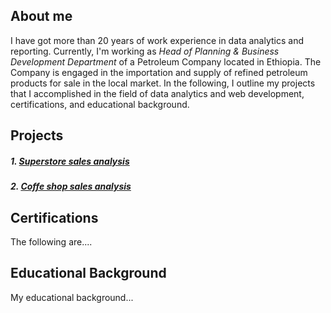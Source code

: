 ## About me
I have got more than 20 years of work experience in data analytics and reporting. Currently, I'm working as *Head of Planning & Business Development Department* of a Petroleum Company located in Ethiopia. The Company is engaged in the importation and supply of refined petroleum products for sale in the local market. In the following, I outline my projects that I accomplished in the field of data analytics and web development, certifications, and educational background. 

## Projects 
##### 1. [Superstore sales analysis](https://github.com/addiscodr/superstore-sales-analysis/blob/main/README.md)
##### 2. [Coffe shop sales analysis](https://github.com/addiscodr/superstore-sales-analysis/blob/main/README.md)
## Certifications
The following are....

## Educational Background
My educational background...
